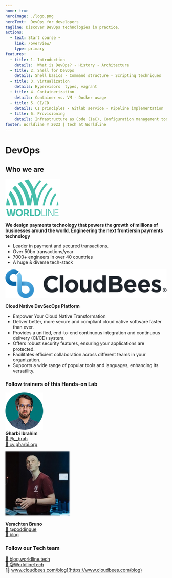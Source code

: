 ```yaml
---
home: true
heroImage: ./logo.png
heroText:  DevOps for developers
tagline: Discover DevOps technologies in practice.
actions:
  - text: Start course →
    link: /overview/
    type: primary
features:
  - title: 1. Introduction
    details:  What is DevOps? - History - Architecture
  - title: 2. Shell for DevOps
    details: Shell basics - Command structure - Scripting techniques
  - title: 3. Virtualization
    details: Hypervisors  types, vagrant
  - title: 4. Containerization
    details: Container vs. VM - Docker usage 
  - title: 5. CI/CD
    details: CI principles - Gitlab service - Pipeline implementation
  - title: 6. Provisioning
    details: Infrastructure as Code (IaC), Configuration management tools
footer: Worldline © 2023 | tech at Worldline
---
```


# DevOps 

## Who we are 

![avatar](./assets/images/logo_worldline.png)  

**We design payments technology that powers the growth of millions​ of businesses around the world. Engineering the next frontiers​ in payments technology​**  
* Leader in payment and secured transactions. ​ 
* Over 50bn transactions/year​
* 7000+ engineers​ in over 40 countries​
* A huge & diverse​ tech-stack

![avatar](./assets/images/cloudbees-logo.png)

**Cloud Native DevSecOps Platform​**

* Empower Your Cloud Native Transformation
* Deliver better, more secure and compliant cloud native software faster than ever.
* Provides a unified, end-to-end continuous integration and continuous delivery (CI/CD) system.
* Offers robust security features, ensuring your applications are protected.
* Facilitates efficient collaboration across different teams in your organization.
* Supports a wide range of popular tools and languages, enhancing its versatility.

### Follow trainers of this Hands-on Lab

![avatar](./assets/images/avatar.png)  
**Gharbi Ibrahim**  
[🔗 @__brah​](https://twitter.com/__brah)  
[🔗 cv.gharbi.org](http://cv.gharbi.org)

![avatar](./assets/images/bruno-avatar.jpeg)

**Verachten Bruno**  
[🔗 @poddingue​](https://twitter.com/poddingue)  
[🔗 blog](http://bruno.verachten.fr)

### Follow our Tech team

[🔗 blog.worldline.tech](http://blog.worldline.tech)     
[🔗 @WorldlineTech​](https://twitter.com/worldlinetech)     
[🔗 www.cloudbees.com/blog​](https://www.cloudbees.com/blog)
